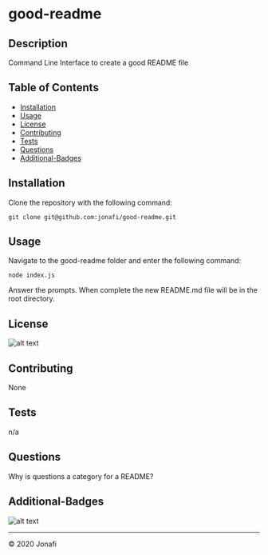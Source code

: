 
  # good-readme

  ## Description 

  Command Line Interface to create a good README file


  ## Table of Contents

  * [Installation](#installation)
  * [Usage](#usage)
  * [License](#license)
  * [Contributing](#contributing)
  * [Tests](#tests)
  * [Questions](#questions)
  * [Additional-Badges](#additional-badges)


  ## Installation

  Clone the repository with the following command:
  
    git clone git@github.com:jonafi/good-readme.git



  ## Usage 

  Navigate to the good-readme folder and enter the following command:
  
    node index.js

  Answer the prompts. When complete the new README.md file will be in the root directory.

  ## License

  ![alt text](https://img.shields.io/github/license/jonafi/good-readme.svg "License")


  ## Contributing

  None

  ## Tests

  n/a

  ## Questions

  Why is questions a category for a README?

  ## Additional-Badges

  ![alt text](https://img.shields.io/github/languages/top/jonafi/good-readme "Top Language Used")



  ---
  © 2020 Jonafi
  
